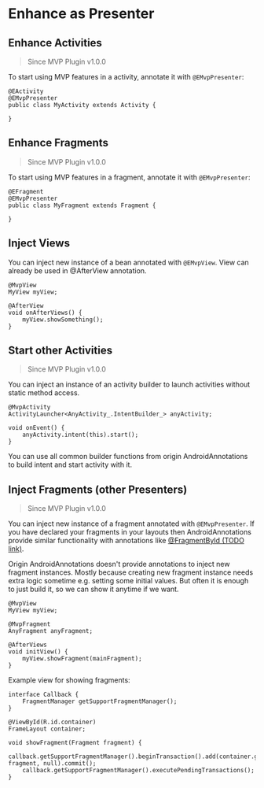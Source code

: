 # Enhance as Presenter

## Enhance Activities

> Since MVP Plugin v1.0.0

To start using MVP features in a activity, annotate it with `@EMvpPresenter`:

```
@EActivity
@EMvpPresenter
public class MyActivity extends Activity {

}
```

## Enhance Fragments

> Since MVP Plugin v1.0.0

To start using MVP features in a fragment, annotate it with `@EMvpPresenter`:

```
@EFragment
@EMvpPresenter
public class MyFragment extends Fragment {

}
```

## Inject Views

You can inject new instance of a bean annotated with `@EMvpView`.
View can already be used in @AfterView annotation.

```
@MvpView
MyView myView;

@AfterView
void onAfterViews() {
    myView.showSomething();
}
```

## Start other Activities

> Since MVP Plugin v1.0.0

You can inject an instance of an activity builder to launch activities without static method access.

```
@MvpActivity
ActivityLauncher<AnyActivity_.IntentBuilder_> anyActivity;

void onEvent() {
    anyActivity.intent(this).start();
}    
```

You can use all common builder functions from origin AndroidAnnotations to build intent and start activity with it.

## Inject Fragments (other Presenters)

> Since MVP Plugin v1.0.0

You can inject new instance of a fragment annotated with `@EMvpPresenter`.
If you have declared your fragments in your layouts then AndroidAnnotations provide similar functionality with annotations like [@FragmentById (TODO link)]().

Origin AndroidAnnotations doesn't provide annotations to inject new fragment instances.
 Mostly because creating new fragment instance needs extra logic sometime e.g. setting some initial values.
 But often it is enough to just build it, so we can show it anytime if we want.

```
@MvpView
MyView myView;

@MvpFragment
AnyFragment anyFragment;

@AfterViews
void initView() {
    myView.showFragment(mainFragment);
}
```

Example view for showing fragments:

```
interface Callback {
    FragmentManager getSupportFragmentManager();
}

@ViewById(R.id.container)
FrameLayout container;

void showFragment(Fragment fragment) {
    callback.getSupportFragmentManager().beginTransaction().add(container.getId(), fragment, null).commit();
    callback.getSupportFragmentManager().executePendingTransactions();
}
    
```
